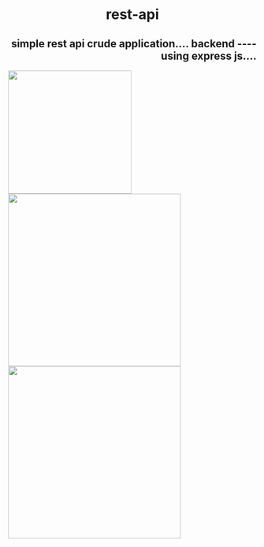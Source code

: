 <h1 align="center"> rest-api </h1>
<h2 align="right"> simple rest api crude application.... backend ---- using express js.... </h2>
<div> 
<img src="https://encrypted-tbn0.gstatic.com/images?q=tbn:ANd9GcTl9jQAIGOOSfnky8OP2Ep4YDVrT4DPbAsI3MRmA1gK4w&s" width="250"/>
<img src="https://encrypted-tbn0.gstatic.com/images?q=tbn:ANd9GcTmfjj9AUFw76PbWb03BlQrnpVEjMpvdFWEPrOxiCVv&s" width="350"/><img src="https://encrypted-tbn0.gstatic.com/images?q=tbn:ANd9GcSZ8pLM2nPCg_c9kGRQfWQgWHgm3sZbwPSsFg&usqp=CAU" width="350"/>
</div>
